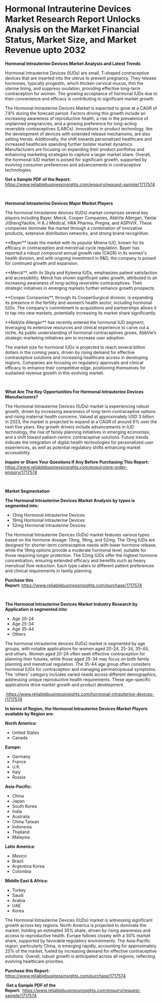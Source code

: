 <p><h1>Hormonal Intrauterine Devices Market Research Report Unlocks Analysis on the Market Financial Status, Market Size, and Market Revenue upto 2032</h1></p><p><strong>Hormonal Intrauterine Devices Market Analysis and Latest Trends</strong></p>
<p><p>Hormonal Intrauterine Devices (IUDs) are small, T-shaped contraceptive devices that are inserted into the uterus to prevent pregnancy. They release hormones, typically progestin, which thicken cervical mucus, thin the uterine lining, and suppress ovulation, providing effective long-term contraception for women. The growing acceptance of hormonal IUDs due to their convenience and efficacy is contributing to significant market growth. </p><p>The Hormonal Intrauterine Devices Market is expected to grow at a CAGR of 7.8% during the forecast period. Factors driving this growth include an increasing awareness of reproductive health, a rise in the prevalence of unplanned pregnancies, and a growing preference for long-acting reversible contraceptives (LARCs). Innovations in product technology, like the development of devices with extended release mechanisms, are also setting trends. Additionally, the shift towards personalized healthcare and increased healthcare spending further bolster market dynamics. Manufacturers are focusing on expanding their product portfolios and enhancing marketing strategies to capture a larger market share. Overall, the hormonal IUD market is poised for significant growth, supported by evolving consumer preferences and advancements in contraceptive technologies.</p></p>
<p><strong>Get a Sample PDF of the Report:&nbsp;</strong> <a href="https://www.reliablebusinessinsights.com/enquiry/request-sample/1717574?utm_campaign=117&utm_medium=2&utm_source=Github&utm_content=ia&utm_term=13042025&utm_id=hormonal-intrauterine-devices">https://www.reliablebusinessinsights.com/enquiry/request-sample/1717574</a></p>
<p>&nbsp;</p>
<p><strong>Hormonal Intrauterine Devices Major Market Players</strong></p>
<p><p>The hormonal intrauterine devices (IUDs) market comprises several key players including Bayer, Merck, Cooper Companies, AbbVie Allergan, Yantai JiShengYaoXie, H & J Medical, HRA Pharma, Pregna, and ASPIVIX. These companies dominate the market through a combination of innovative products, extensive distribution networks, and strong brand recognition.</p><p>**Bayer** leads the market with its popular Mirena IUD, known for its efficacy in contraception and menstrual cycle regulation. Bayer has reported a robust compound annual growth rate (CAGR) in its women's health division, and with ongoing investment in R&D, the company is poised for continued growth and expansion.</p><p>**Merck**, with its Skyla and Kyleena IUDs, emphasizes patient satisfaction and accessibility. Merck has shown significant sales growth, attributed to an increasing awareness of long-acting reversible contraceptives. Their strategic initiatives in emerging markets further enhance growth prospects.</p><p>**Cooper Companies**, through its CooperSurgical division, is expanding its presence in the fertility and women’s health sector, including hormonal IUDs. The company's commitment to acquisitions and partnerships allows it to tap into new markets, potentially increasing its market share significantly.</p><p>**AbbVie Allergan** has recently entered the hormonal IUD segment, leveraging its extensive resources and clinical experience to carve out a niche. As public understanding of hormonal contraceptives grows, AbbVie’s strategic marketing initiatives aim to increase user adoption.</p><p>The market size for hormonal IUDs is projected to reach several billion dollars in the coming years, driven by rising demand for effective contraceptive solutions and increasing healthcare access in developing regions. Companies are focusing on regulatory approvals and clinical efficacy to enhance their competitive edge, positioning themselves for sustained revenue growth in this evolving market.</p></p>
<p>&nbsp;</p>
<p><strong>What Are The Key Opportunities For Hormonal Intrauterine Devices Manufacturers?</strong></p>
<p><p>The Hormonal Intrauterine Devices (IUDs) market is experiencing robust growth, driven by increasing awareness of long-term contraceptive options and rising maternal health concerns. Valued at approximately USD 3 billion in 2023, the market is projected to expand at a CAGR of around 6% over the next five years. Key growth drivers include advancements in IUD technology, the rise of family planning initiatives in emerging economies, and a shift toward patient-centric contraceptive solutions. Future trends indicate the integration of digital health technologies for personalized user experiences, as well as potential regulatory shifts enhancing market accessibility.</p></p>
<p><strong>Inquire or Share Your Questions If Any Before Purchasing This Report:</strong> <a href="https://www.reliablebusinessinsights.com/enquiry/pre-order-enquiry/1717574?utm_campaign=117&utm_medium=2&utm_source=Github&utm_content=ia&utm_term=13042025&utm_id=hormonal-intrauterine-devices">https://www.reliablebusinessinsights.com/enquiry/pre-order-enquiry/1717574</a></p>
<p>&nbsp;</p>
<p><strong>Market Segmentation</strong></p>
<p><strong>The Hormonal Intrauterine Devices Market Analysis by types is segmented into:</strong></p>
<p><ul><li>13mg Hormonal Intrauterine Devices</li><li>19mg Hormonal Intrauterine Devices</li><li>52mg Hormonal Intrauterine Devices</li></ul></p>
<p><p>The Hormonal Intrauterine Devices (IUDs) market features various types based on the hormone dosage: 13mg, 19mg, and 52mg. The 13mg IUDs are designed for shorter-term contraceptive needs with lower hormone release, while the 19mg options provide a moderate hormonal level, suitable for those requiring longer protection. The 52mg IUDs offer the highest hormone concentration, ensuring extended efficacy and benefits such as heavy menstrual flow reduction. Each type caters to different patient preferences and clinical requirements in family planning.</p></p>
<p><strong>Purchase this Report:&nbsp;</strong><a href="https://www.reliablebusinessinsights.com/purchase/1717574?utm_campaign=117&utm_medium=2&utm_source=Github&utm_content=ia&utm_term=13042025&utm_id=hormonal-intrauterine-devices">https://www.reliablebusinessinsights.com/purchase/1717574</a></p>
<p>&nbsp;</p>
<p><strong>The Hormonal Intrauterine Devices Market Industry Research by Application is segmented into:</strong></p>
<p><ul><li>Age 20-24</li><li>Age 25-34</li><li>Age 35-44</li><li>Others</li></ul></p>
<p><p>The hormonal intrauterine devices (IUDs) market is segmented by age groups, with notable applications for women aged 20-24, 25-34, 35-44, and others. Women aged 20-24 often seek effective contraception for planning their futures, while those aged 25-34 may focus on both family planning and menstrual regulation. The 35-44 age group often considers hormonal IUDs for contraception and managing perimenopausal symptoms. The 'others' category includes varied needs across different demographics, addressing unique reproductive health requirements. These age-specific applications drive market growth and product development.</p></p>
<p><a href="https://www.reliablebusinessinsights.com/hormonal-intrauterine-devices-r1717574?utm_campaign=117&utm_medium=2&utm_source=Github&utm_content=ia&utm_term=13042025&utm_id=hormonal-intrauterine-devices">&nbsp;https://www.reliablebusinessinsights.com/hormonal-intrauterine-devices-r1717574</a></p>
<p><strong>In terms of Region, the Hormonal Intrauterine Devices Market Players available by Region are:</strong></p>
<p>
    <p> <strong> North America: </strong>
        <ul>
            <li>United States</li>
            <li>Canada</li>
        </ul>
        </p> 
    <p> <strong> Europe: </strong>
        <ul>
            <li>Germany</li>
            <li>France</li>
            <li>U.K.</li>
            <li>Italy</li>
            <li>Russia</li>
        </ul>
        </p> 
    <p> <strong> Asia-Pacific: </strong>
        <ul>
            <li>China</li>
            <li>Japan</li>
            <li>South Korea</li>
            <li>India</li>
            <li>Australia</li>
            <li>China Taiwan</li>
            <li>Indonesia</li>
            <li>Thailand</li>
            <li>Malaysia</li>
        </ul>
        </p> 
    <p> <strong> Latin America: </strong>
        <ul>
            <li>Mexico</li>
            <li>Brazil</li>
            <li>Argentina Korea</li>
            <li>Colombia</li>
        </ul>
        </p> 
    <p> <strong> Middle East & Africa: </strong>
        <ul>
            <li>Turkey</li>
            <li>Saudi</li>
            <li>Arabia</li>
            <li>UAE</li>
            <li>Korea</li>
        </ul>
    </p>
    </p>
<p><p>The Hormonal Intrauterine Devices (IUDs) market is witnessing significant growth across key regions. North America is projected to dominate the market, holding an estimated 35% share, driven by rising awareness and access to reproductive health. Europe follows closely with a 30% market share, supported by favorable regulatory environments. The Asia-Pacific region, particularly China, is emerging rapidly, accounting for approximately 25% of the market, fueled by increasing demand for effective contraceptive solutions. Overall, robust growth is anticipated across all regions, reflecting evolving healthcare priorities.</p></p>
<p><strong>Purchase this Report: </strong><a href="https://www.reliablebusinessinsights.com/purchase/1717574?utm_campaign=117&utm_medium=2&utm_source=Github&utm_content=ia&utm_term=13042025&utm_id=hormonal-intrauterine-devices">https://www.reliablebusinessinsights.com/purchase/1717574</a></p>
<p>&nbsp;<strong>Get a Sample PDF of the Report:&nbsp;&nbsp;</strong><a href="https://www.reliablebusinessinsights.com/enquiry/request-sample/1717574?utm_campaign=117&utm_medium=2&utm_source=Github&utm_content=ia&utm_term=13042025&utm_id=hormonal-intrauterine-devices">https://www.reliablebusinessinsights.com/enquiry/request-sample/1717574</a></p>
<p><strong></strong></p>
<p><p></p><p></p><p></p></p>